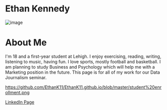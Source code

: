 # Ethan Kennedy 

![image](https://user-images.githubusercontent.com/71404233/93617279-c519a880-f9a3-11ea-87ba-ecd81794f3d8.jpeg)



# About Me


I'm 18 and a first-year student at Lehigh. I enjoy exercising, reading, writing, listening to music, having fun. I love sports, mostly football and basketball. I am planning to study Business and Psychology which will help me with a Marketing position in the future. This page is for all of my work for our Data Journalism seminar. 


https://github.com/EthanK11/EthanK11.github.io/blob/master/student%20enrollment.png




[LinkedIn Page](https://www.linkedin.com/in/ethan-kennedy-1b65741b2/)
